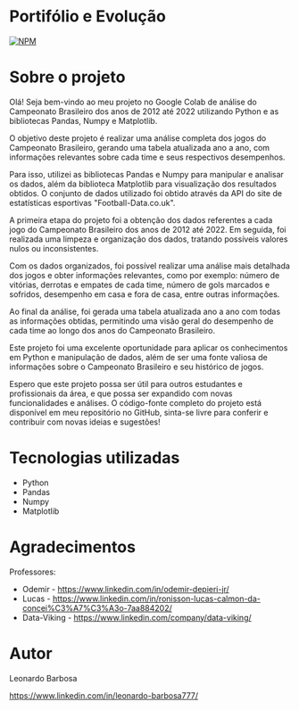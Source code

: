 # Portifólio e Evolução
[![NPM](https://img.shields.io/npm/l/react)]([https://github.com/leojoker/football/blob/main/LICENCE](https://github.com/leojoker/football/blob/main/Analise_Brasileirao/LICENCE)) 

# Sobre o projeto

Olá! Seja bem-vindo ao meu projeto no Google Colab de análise do Campeonato Brasileiro dos anos de 2012 até 2022 utilizando Python e as bibliotecas Pandas, Numpy e Matplotlib.

O objetivo deste projeto é realizar uma análise completa dos jogos do Campeonato Brasileiro, gerando uma tabela atualizada ano a ano, com informações relevantes sobre cada time e seus respectivos desempenhos.

Para isso, utilizei as bibliotecas Pandas e Numpy para manipular e analisar os dados, além da biblioteca Matplotlib para visualização dos resultados obtidos. O conjunto de dados utilizado foi obtido através da API do site de estatísticas esportivas "Football-Data.co.uk".

A primeira etapa do projeto foi a obtenção dos dados referentes a cada jogo do Campeonato Brasileiro dos anos de 2012 até 2022. Em seguida, foi realizada uma limpeza e organização dos dados, tratando possíveis valores nulos ou inconsistentes.

Com os dados organizados, foi possível realizar uma análise mais detalhada dos jogos e obter informações relevantes, como por exemplo: número de vitórias, derrotas e empates de cada time, número de gols marcados e sofridos, desempenho em casa e fora de casa, entre outras informações.

Ao final da análise, foi gerada uma tabela atualizada ano a ano com todas as informações obtidas, permitindo uma visão geral do desempenho de cada time ao longo dos anos do Campeonato Brasileiro.

Este projeto foi uma excelente oportunidade para aplicar os conhecimentos em Python e manipulação de dados, além de ser uma fonte valiosa de informações sobre o Campeonato Brasileiro e seu histórico de jogos.

Espero que este projeto possa ser útil para outros estudantes e profissionais da área, e que possa ser expandido com novas funcionalidades e análises. O código-fonte completo do projeto está disponível em meu repositório no GitHub, sinta-se livre para conferir e contribuir com novas ideias e sugestões!

# Tecnologias utilizadas

- Python
- Pandas
- Numpy
- Matplotlib

# Agradecimentos
Professores:
- Odemir - https://www.linkedin.com/in/odemir-depieri-jr/
- Lucas - https://www.linkedin.com/in/ronisson-lucas-calmon-da-concei%C3%A7%C3%A3o-7aa884202/
- Data-Viking - https://www.linkedin.com/company/data-viking/

# Autor
Leonardo Barbosa

https://www.linkedin.com/in/leonardo-barbosa777/

